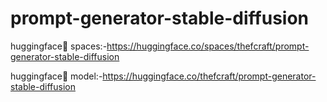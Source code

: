 # prompt-generator-stable-diffusion
huggingface🤗 spaces:-https://huggingface.co/spaces/thefcraft/prompt-generator-stable-diffusion

huggingface🤗 model:-https://huggingface.co/thefcraft/prompt-generator-stable-diffusion
